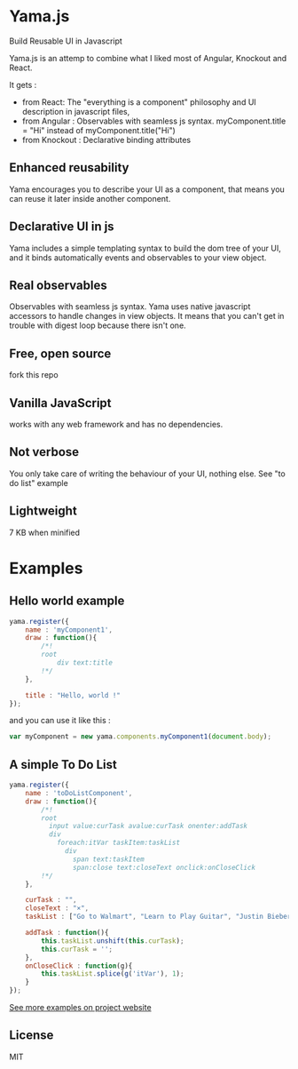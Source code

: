 Yama.js
=======

Build Reusable UI in Javascript

Yama.js is an attemp to combine what I liked most of Angular, Knockout and React.

It gets :
  - from React: The "everything is a component" philosophy and UI description in javascript files,
  - from Angular : Observables with seamless js syntax. myComponent.title = "Hi" instead of myComponent.title("Hi")
  - from Knockout : Declarative binding attributes

Enhanced reusability
--------------------
Yama encourages you to describe your UI as a component, that means you can reuse it later inside another component.

Declarative UI in js
--------------------
Yama includes a simple templating syntax to build the dom tree of your UI, and it binds automatically events and observables to your view object.

Real observables
----------------
Observables with seamless js syntax. Yama uses native javascript accessors to handle changes in view objects. It means that you can't get in trouble with digest loop because there isn't one.

Free, open source
-----------------
fork this repo

Vanilla JavaScript
------------------
works with any web framework and has no dependencies.

Not verbose
-----------
You only take care of writing the behaviour of your UI, nothing else. See "to do list" example

Lightweight
-----------
7 KB when minified


Examples
========

Hello world example
-------------------
```js
yama.register({
    name : 'myComponent1',
    draw : function(){
        /*!
        root
            div text:title
        !*/
    },

    title : "Hello, world !"
});
```
and you can use it like this :
```js
var myComponent = new yama.components.myComponent1(document.body);
```

A simple To Do List
-------------------
```js
yama.register({
    name : 'toDoListComponent',
    draw : function(){
        /*!
        root
          input value:curTask avalue:curTask onenter:addTask
          div
            foreach:itVar taskItem:taskList
              div
                span text:taskItem
                span:close text:closeText onclick:onCloseClick
        !*/
    },

    curTask : "",
    closeText : "×",
    taskList : ["Go to Walmart", "Learn to Play Guitar", "Justin Bieber concert"],

    addTask : function(){
        this.taskList.unshift(this.curTask);
        this.curTask = '';
    },
    onCloseClick : function(g){
        this.taskList.splice(g('itVar'), 1);
    }
});
```

[See more examples on project website](http://celebio.github.io/Yama.js/)


License
----

MIT

